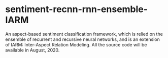 # sentiment-recnn-rnn-ensemble-IARM
An aspect-based sentiment classification framework, which is relied on the ensemble of recurrent and recursive neural networks, and is an extension of IARM: Inter-Aspect Relation Modeling. All the source code will be available in August, 2020.
